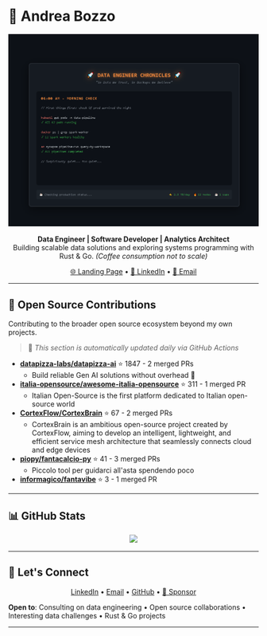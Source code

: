 # 👋 Andrea Bozzo

<div align="center">
  <picture>
    <source media="(prefers-color-scheme: dark)"
            srcset="./assets/animations/Animazione1.gif">
    <source media="(prefers-color-scheme: light)"
            srcset="./assets/animations/Animazione1.gif">
    <img alt="Data Engineer Chronicles - A day in the life"
         src="./assets/animations/Animazione1.gif"
         width="850">
  </picture>
</div>

<p align="center">
  <strong>Data Engineer | Software Developer | Analytics Architect</strong><br>
  Building scalable data solutions and exploring systems programming with Rust & Go. <em>(Coffee consumption not to scale)</em>
</p>

<p align="center">
  <a href="https://andreabozzo.github.io/AndreaBozzo/">🌐 Landing Page</a> •
  <a href="https://www.linkedin.com/in/andrea-bozzo-/">💼 LinkedIn</a> •
  <a href="mailto:andreabozzo92@gmail.com">📧 Email</a>
</p>

---

## 🌟 Open Source Contributions

Contributing to the broader open source ecosystem beyond my own projects.

> 🤖 *This section is automatically updated daily via GitHub Actions*

<!-- EXTERNAL_CONTRIBUTIONS:START -->
- **[datapizza-labs/datapizza-ai](https://github.com/datapizza-labs/datapizza-ai)** ⭐ 1847 - 2 merged PRs
  - Build reliable Gen AI solutions without overhead 🍕
- **[italia-opensource/awesome-italia-opensource](https://github.com/italia-opensource/awesome-italia-opensource)** ⭐ 311 - 1 merged PR
  - Italian Open-Source is the first platform dedicated to Italian open-source world
- **[CortexFlow/CortexBrain](https://github.com/CortexFlow/CortexBrain)** ⭐ 67 - 2 merged PRs
  - CortexBrain is an ambitious open-source project created by CortexFlow, aiming to develop an intelligent, lightweight, and efficient service mesh architecture that seamlessly connects cloud and edge devices
- **[piopy/fantacalcio-py](https://github.com/piopy/fantacalcio-py)** ⭐ 41 - 3 merged PRs
  - Piccolo tool per guidarci all'asta spendendo poco
- **[informagico/fantavibe](https://github.com/informagico/fantavibe)** ⭐ 3 - 1 merged PR
<!-- EXTERNAL_CONTRIBUTIONS:END -->

---

## 📊 GitHub Stats

<p align="center">
  <img src="https://github-readme-stats.vercel.app/api/top-langs/?username=AndreaBozzo&layout=compact&langs_count=6&theme=default"/>
</p>

---

## 🤝 Let's Connect

<p align="center">
  <a href="https://www.linkedin.com/in/andrea-bozzo-/">LinkedIn</a> •
  <a href="mailto:andreabozzo92@gmail.com">Email</a> •
  <a href="https://github.com/AndreaBozzo">GitHub</a> •
  <a href="https://github.com/sponsors/AndreaBozzo">💎 Sponsor</a>
</p>

**Open to**: Consulting on data engineering • Open source collaborations • Interesting data challenges • Rust & Go projects

---
